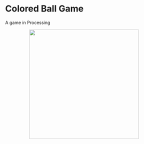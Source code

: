# Colored Ball Game
A game in Processing
<p align="center">
  <img src="C:\Users\caueb\Documents\Programação\Processing\Learning Processing\Lesson 4\LessonFourProject/coloredBall" width="350"/>
</p>
